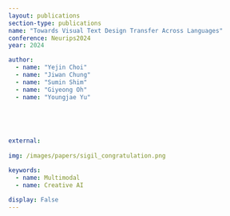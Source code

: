 ```yaml
---
layout: publications
section-type: publications
name: "Towards Visual Text Design Transfer Across Languages"
conference: Neurips2024
year: 2024

author:
  - name: "Yejin Choi"
  - name: "Jiwan Chung"
  - name: "Sumin Shim"
  - name: "Giyeong Oh"
  - name: "Youngjae Yu"
  


  
  
external:
  
img: /images/papers/sigil_congratulation.png

keywords:
  - name: Multimodal
  - name: Creative AI
  
display: False
---
```

